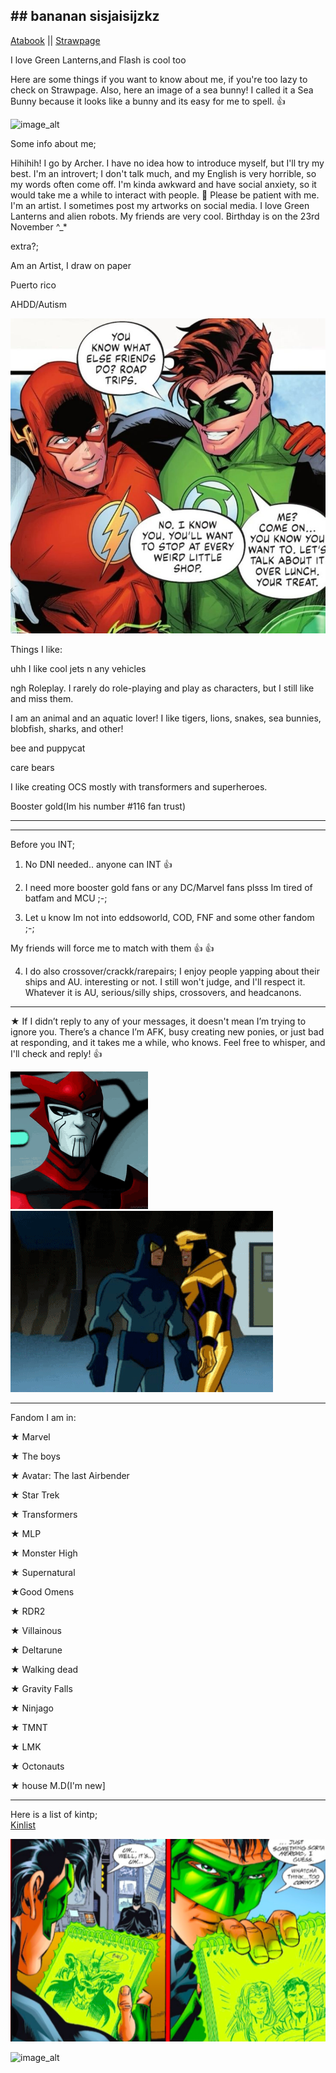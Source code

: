 ## ## bananan sisjaisijzkz



[Atabook](https://angelcake.atabook.org/)  ||  [Strawpage](https://ang3lcake.straw.page)

I love Green Lanterns,and Flash is cool too

 Here are some things if you want to know about me, if you're too lazy to check on Strawpage. Also, here an image of a sea bunny! I called it a Sea Bunny because it looks like a bunny and its easy for me to spell. 👍



![image_alt](https://github.com/metaleaterr/metaleaterr/blob/d58ec10c93743b3ac28a4ce429c9cb9ffcd97e70/qBaFCev.gif)



Some info about me;

Hihihih! I go by Archer. I have no idea how to introduce myself, but I'll try my best. I'm an introvert; I don't talk much, and my English is very horrible, so my words often come off. I'm kinda awkward and have social anxiety, so it would take me a while to interact with people. 🫠 Please be patient with me. I'm an artist. I sometimes post my artworks on social media. I love Green Lanterns and alien robots. My friends are very cool. Birthday is on the 23rd November ^_*

extra?;

Am an Artist, I draw on paper

Puerto rico

AHDD/Autism

![image_alt](https://github.com/StaticSh0ck/StaticSh0ck/blob/d1268c9e77cc3c6447c012d9cc4a2e234f88f5b4/97602c8032d6f4e57c4cb9797dde21ce.jpg)

Things I like:

uhh I like cool jets n any vehicles 

ngh Roleplay. I rarely do role-playing and play as characters, but I still like and miss them.

I am an animal and an aquatic lover! I like tigers, lions, snakes, sea bunnies, blobfish, sharks, and other!

bee and puppycat

care bears

I like creating OCS mostly with transformers and superheroes.

Booster gold(Im his number #116 fan trust)
_______________________________________
____________________________________

Before you INT; 

1. No DNI needed.. anyone can INT 👍 

 
 2.   I need more booster gold fans or any DC/Marvel fans plsss  Im tired of batfam and MCU ;-;
  
3. Let u know Im not into eddsoworld, COD, FNF and some other fandom ;-;

My friends will force me to match with them  👍  👍 

4. I do also crossover/crackk/rarepairs; I enjoy people yapping about their ships and AU. interesting or not. I still won't judge, and I'll respect it. Whatever it is AU, serious/silly ships, crossovers, and headcanons.

 ___________________________________________________________________________
 
 ★ If I didn’t reply to any of your messages, it doesn't mean I’m trying to ignore you. There’s a chance I’m AFK, busy creating new ponies, or just bad at responding, and it takes me a while, who knows. Feel free to whisper, and I'll check and reply! 👍



![image_alt](https://github.com/StaticSh0ck/StaticSh0ck/blob/58d93dbd6b55d6a11a20ad12eba3141e75a66ad3/razer-red-lantern.gif) ![image alt](https://github.com/StaticSh0ck/StaticSh0ck/blob/main/tumblr_637b15c1503a5f7c36da23587d3b5fd5_76ef5aa0_500.gif?raw=true)

 
___________________________________________________________________________
Fandom I am in: 

★  Marvel

★ The boys

★ Avatar: The last Airbender

★ Star Trek

★ Transformers

★ MLP

★ Monster High

★ Supernatural

★Good Omens

★ RDR2

★ Villainous

★ Deltarune

★ Walking dead

★ Gravity Falls

★ Ninjago

★ TMNT

★ LMK

★ Octonauts 

★ house M.D(I'm new]



___________________________________________________________________________

Here is a list of kintp;   
[Kinlist](https://ang3lcake.straw.page/kins)
 
 ![image_alt](https://github.com/StaticSh0ck/StaticSh0ck/blob/4f8d446d160b0167330cfcf5c6869e950732a126/Screenshot%202025-06-16%204.02.48%20AM.png)

![image_alt](https://github.com/metaleaterr/metaleaterr/blob/bdd12a4e77645ea51e2a3a08c8b93002aae03304/35034-C134AAEF-EF43-467C-818E-FF4F7A219AAD-0-1470508314.gif)
